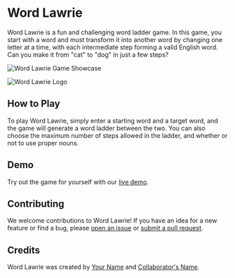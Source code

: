 # Word Lawrie

Word Lawrie is a fun and challenging word ladder game. In this game, you start with a word and must transform it into another word by changing one letter at a time, with each intermediate step forming a valid English word. Can you make it from "cat" to "dog" in just a few steps?

![Word Lawrie Game Showcase](https://media.giphy.com/media/N3N12wVi2JmdapwI6h/giphy.gif)

![Word Lawrie Logo](https://i.imgur.com/dq1KlC5.png)

## How to Play

To play Word Lawrie, simply enter a starting word and a target word, and the game will generate a word ladder between the two. You can also choose the maximum number of steps allowed in the ladder, and whether or not to use proper nouns.

## Demo

Try out the game for yourself with our [live demo](https://word-lawrie.herokuapp.com/).

## Contributing

We welcome contributions to Word Lawrie! If you have an idea for a new feature or find a bug, please [open an issue](https://github.com/your-username/word-lawrie/issues) or [submit a pull request](https://github.com/your-username/word-lawrie/pulls).

## Credits

Word Lawrie was created by [Your Name](https://github.com/your-username) and [Collaborator's Name](https://github.com/collaborator-username).
